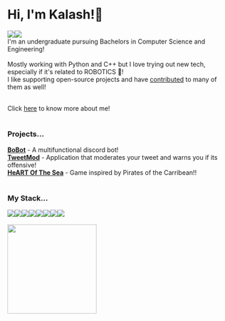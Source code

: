 # Hi, I'm Kalash!👋

<div style="display: flex">
  <a href="https://twitter.com/_kalashjain_" target="_blank">
    <img src="https://img.shields.io/badge/Twitter-1DA1F2?style=for-the-badge&logo=twitter&logoColor=white" />
  </a>
  <a href="https://www.linkedin.com/in/kalashjain513/" target="_blank">
    <img src="https://img.shields.io/badge/LinkedIn-0077B5?style=for-the-badge&logo=linkedin&logoColor=white" />
  </a>
</div>
I'm an undergraduate pursuing Bachelors in Computer Science and Engineering! <br><br>
Mostly working with Python and C++ but I love trying out new tech, especially if it's related to ROBOTICS 🤖!<br>
I like supporting open-source projects and have <a href="https://github.com/kalashjain23/open-source-contributions">contributed</a> to many of them as well!<br><br>

Click <a href="https://linktr.ee/kalashh">here</a> to know more about me!

#

### Projects...
<strong><a href = "https://github.com/kalashjain23/BoBot">BoBot</a></strong> - A multifunctional discord bot!<br>
<strong><a href = "https://github.com/kalashjain23/TweetMod">TweetMod</a></strong> - Application that moderates your tweet and warns you if its offensive!<br>
<strong><a href = "https://github.com/kalashjain23/HeART-of-the-Sea">HeART Of The Sea</a></strong> - Game inspired by Pirates of the Carribean!!

#

### My Stack...
<center>
  <div style="display: flex">
    <img src="https://img.shields.io/badge/Python-FFD43B?style=for-the-badge&logo=python&logoColor=blue" />
    <img src="https://img.shields.io/badge/C%2B%2B-00599C?style=for-the-badge&logo=c%2B%2B&logoColor=white" />
    <img src="https://img.shields.io/badge/java-%23ED8B00.svg?style=for-the-badge&logo=java&logoColor=white" />
    <img src="https://img.shields.io/badge/jupyter-%23FA0F00.svg?style=for-the-badge&logo=jupyter&logoColor=white" />
    <img src="https://img.shields.io/badge/Visual%20Studio%20Code-0078d7.svg?style=for-the-badge&logo=visual-studio-code&logoColor=white" />
    <img src="https://img.shields.io/badge/Ubuntu-E95420?style=for-the-badge&logo=ubuntu&logoColor=white" />
    <img src="https://img.shields.io/badge/git-%34495E.svg?style=for-the-badge&logo=git&logoColor=white" />
    <img src="https://img.shields.io/badge/github-%23121011.svg?style=for-the-badge&logo=github&logoColor=white" />
    
  </div>
  <br>
  <td style="border: none">
      <img height="200px" align="left" src="https://github-readme-stats.vercel.app/api?username=kalashjain23&theme=react&show_icons=true&count_private=true" />
   </td>
</center>
